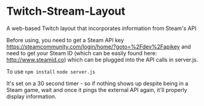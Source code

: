 # Twitch-Stream-Layout
A web-based Twitch layout that incorporates information from Steam's API

Before using, you need to get a Steam API key <https://steamcommunity.com/login/home/?goto=%2Fdev%2Fapikey> and need to get your Steam ID (which can be easily found here: <http://www.steamid.co>) which can be plugged into the API calls in server.js.

To use 
`
  npm install
` 
`
  node server.js
`

It's set on a 30 second timer - so if nothing shows up despite being in a Steam game, wait and once it pings the external API again, it'll properly display information.

